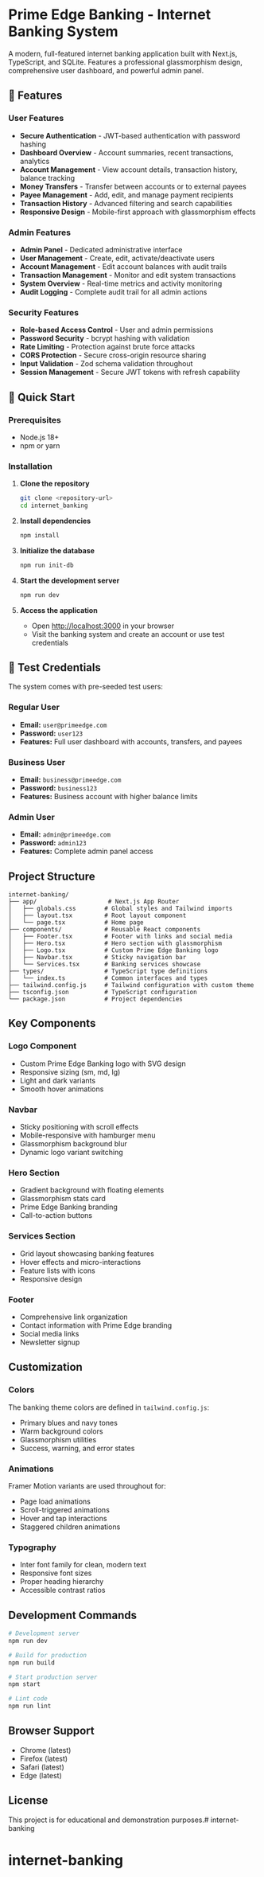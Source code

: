 # Prime Edge Banking - Internet Banking System

A modern, full-featured internet banking application built with Next.js, TypeScript, and SQLite. Features a professional glassmorphism design, comprehensive user dashboard, and powerful admin panel.

## 🌟 Features

### User Features
- **Secure Authentication** - JWT-based authentication with password hashing
- **Dashboard Overview** - Account summaries, recent transactions, analytics
- **Account Management** - View account details, transaction history, balance tracking
- **Money Transfers** - Transfer between accounts or to external payees
- **Payee Management** - Add, edit, and manage payment recipients
- **Transaction History** - Advanced filtering and search capabilities
- **Responsive Design** - Mobile-first approach with glassmorphism effects

### Admin Features
- **Admin Panel** - Dedicated administrative interface
- **User Management** - Create, edit, activate/deactivate users
- **Account Management** - Edit account balances with audit trails
- **Transaction Management** - Monitor and edit system transactions
- **System Overview** - Real-time metrics and activity monitoring
- **Audit Logging** - Complete audit trail for all admin actions

### Security Features
- **Role-based Access Control** - User and admin permissions
- **Password Security** - bcrypt hashing with validation
- **Rate Limiting** - Protection against brute force attacks
- **CORS Protection** - Secure cross-origin resource sharing
- **Input Validation** - Zod schema validation throughout
- **Session Management** - Secure JWT tokens with refresh capability

## 🚀 Quick Start

### Prerequisites
- Node.js 18+ 
- npm or yarn

### Installation

1. **Clone the repository**
   ```bash
   git clone <repository-url>
   cd internet_banking
   ```

2. **Install dependencies**
   ```bash
   npm install
   ```

3. **Initialize the database**
   ```bash
   npm run init-db
   ```

4. **Start the development server**
   ```bash
   npm run dev
   ```

5. **Access the application**
   - Open [http://localhost:3000](http://localhost:3000) in your browser
   - Visit the banking system and create an account or use test credentials

## 🔐 Test Credentials

The system comes with pre-seeded test users:

### Regular User
- **Email:** `user@primeedge.com`
- **Password:** `user123`
- **Features:** Full user dashboard with accounts, transfers, and payees

### Business User  
- **Email:** `business@primeedge.com`
- **Password:** `business123`
- **Features:** Business account with higher balance limits

### Admin User
- **Email:** `admin@primeedge.com`
- **Password:** `admin123`
- **Features:** Complete admin panel access

## Project Structure

```
internet-banking/
├── app/                    # Next.js App Router
│   ├── globals.css        # Global styles and Tailwind imports
│   ├── layout.tsx         # Root layout component
│   └── page.tsx           # Home page
├── components/            # Reusable React components
│   ├── Footer.tsx         # Footer with links and social media
│   ├── Hero.tsx           # Hero section with glassmorphism
│   ├── Logo.tsx           # Custom Prime Edge Banking logo
│   ├── Navbar.tsx         # Sticky navigation bar
│   └── Services.tsx       # Banking services showcase
├── types/                 # TypeScript type definitions
│   └── index.ts           # Common interfaces and types
├── tailwind.config.js     # Tailwind configuration with custom theme
├── tsconfig.json          # TypeScript configuration
└── package.json           # Project dependencies
```

## Key Components

### Logo Component
- Custom Prime Edge Banking logo with SVG design
- Responsive sizing (sm, md, lg)
- Light and dark variants
- Smooth hover animations

### Navbar
- Sticky positioning with scroll effects
- Mobile-responsive with hamburger menu
- Glassmorphism background blur
- Dynamic logo variant switching

### Hero Section
- Gradient background with floating elements
- Glassmorphism stats card
- Prime Edge Banking branding
- Call-to-action buttons

### Services Section
- Grid layout showcasing banking features
- Hover effects and micro-interactions
- Feature lists with icons
- Responsive design

### Footer
- Comprehensive link organization
- Contact information with Prime Edge branding
- Social media links
- Newsletter signup

## Customization

### Colors
The banking theme colors are defined in `tailwind.config.js`:
- Primary blues and navy tones
- Warm background colors
- Glassmorphism utilities
- Success, warning, and error states

### Animations
Framer Motion variants are used throughout for:
- Page load animations
- Scroll-triggered animations
- Hover and tap interactions
- Staggered children animations

### Typography
- Inter font family for clean, modern text
- Responsive font sizes
- Proper heading hierarchy
- Accessible contrast ratios

## Development Commands

```bash
# Development server
npm run dev

# Build for production
npm run build

# Start production server
npm start

# Lint code
npm run lint
```

## Browser Support

- Chrome (latest)
- Firefox (latest)
- Safari (latest)
- Edge (latest)

## License

This project is for educational and demonstration purposes.# internet-banking
# internet-banking
